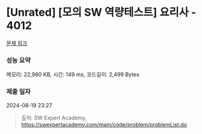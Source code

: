 # [Unrated] [모의 SW 역량테스트] 요리사 - 4012 

[문제 링크](https://swexpertacademy.com/main/code/problem/problemDetail.do?contestProbId=AWIeUtVakTMDFAVH) 

### 성능 요약

메모리: 22,980 KB, 시간: 149 ms, 코드길이: 2,499 Bytes

### 제출 일자

2024-08-19 23:27



> 출처: SW Expert Academy, https://swexpertacademy.com/main/code/problem/problemList.do